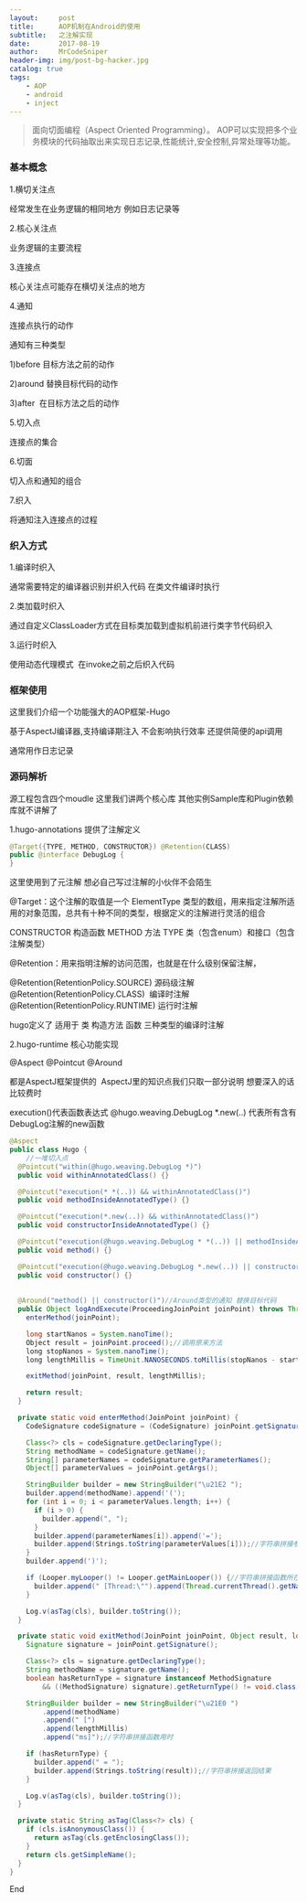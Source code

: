 ```yaml
---
layout:     post
title:      AOP机制在Android的使用
subtitle:   之注解实现
date:       2017-08-19
author:     MrCodeSniper
header-img: img/post-bg-hacker.jpg
catalog: true
tags:
    - AOP
    - android
    - inject
---
```


>面向切面编程（Aspect Oriented Programming）。 AOP可以实现把多个业务模块的代码抽取出来实现日志记录,性能统计,安全控制,异常处理等功能。

### 基本概念

1.横切关注点

经常发生在业务逻辑的相同地方 例如日志记录等

2.核心关注点

业务逻辑的主要流程

3.连接点

核心关注点可能存在横切关注点的地方

4.通知

连接点执行的动作 

通知有三种类型

1)before 目标方法之前的动作

2)around 替换目标代码的动作

3)after  在目标方法之后的动作

5.切入点

连接点的集合

6.切面

切入点和通知的组合

7.织入

将通知注入连接点的过程

### 织入方式

1.编译时织入

通常需要特定的编译器识别并织入代码 在类文件编译时执行

2.类加载时织入

通过自定义ClassLoader方式在目标类加载到虚拟机前进行类字节代码织入

3.运行时织入

使用动态代理模式  在invoke之前之后织入代码

### 框架使用

这里我们介绍一个功能强大的AOP框架-Hugo

基于AspectJ编译器,支持编译期注入 不会影响执行效率 还提供简便的api调用

通常用作日志记录

### 源码解析

源工程包含四个moudle 这里我们讲两个核心库 其他实例Sample库和Plugin依赖库就不讲解了

1.hugo-annotations 提供了注解定义 

```java
@Target({TYPE, METHOD, CONSTRUCTOR}) @Retention(CLASS)
public @interface DebugLog {
}
```

这里使用到了元注解 想必自己写过注解的小伙伴不会陌生

@Target：这个注解的取值是一个 ElementType 类型的数组，用来指定注解所适用的对象范围，总共有十种不同的类型，根据定义的注解进行灵活的组合

CONSTRUCTOR	构造函数
METHOD	方法
TYPE	类（包含enum）和接口（包含注解类型）

@Retention：用来指明注解的访问范围，也就是在什么级别保留注解，  

@Retention(RetentionPolicy.SOURCE) 源码级注解
@Retention(RetentionPolicy.CLASS)  编译时注解
@Retention(RetentionPolicy.RUNTIME) 运行时注解

hugo定义了 适用于 类 构造方法 函数 三种类型的编译时注解

2.hugo-runtime 核心功能实现

@Aspect
@Pointcut
@Around

都是AspectJ框架提供的  AspectJ里的知识点我们只取一部分说明 想要深入的话比较费时

execution()代表函数表达式
@hugo.weaving.DebugLog *.new(..) 代表所有含有DebugLog注解的new函数


```java
@Aspect
public class Hugo {
    //一堆切入点
  @Pointcut("within(@hugo.weaving.DebugLog *)")
  public void withinAnnotatedClass() {}

  @Pointcut("execution(* *(..)) && withinAnnotatedClass()")
  public void methodInsideAnnotatedType() {}

  @Pointcut("execution(*.new(..)) && withinAnnotatedClass()")
  public void constructorInsideAnnotatedType() {}

  @Pointcut("execution(@hugo.weaving.DebugLog * *(..)) || methodInsideAnnotatedType()")
  public void method() {}

  @Pointcut("execution(@hugo.weaving.DebugLog *.new(..)) || constructorInsideAnnotatedType()")
  public void constructor() {}
  
    
  @Around("method() || constructor()")//Around类型的通知 替换目标代码
  public Object logAndExecute(ProceedingJoinPoint joinPoint) throws Throwable {
    enterMethod(joinPoint);

    long startNanos = System.nanoTime();
    Object result = joinPoint.proceed();//调用原来方法
    long stopNanos = System.nanoTime();
    long lengthMillis = TimeUnit.NANOSECONDS.toMillis(stopNanos - startNanos);//执行时间

    exitMethod(joinPoint, result, lengthMillis);

    return result;
  }

  private static void enterMethod(JoinPoint joinPoint) {
    CodeSignature codeSignature = (CodeSignature) joinPoint.getSignature();

    Class<?> cls = codeSignature.getDeclaringType();
    String methodName = codeSignature.getName();
    String[] parameterNames = codeSignature.getParameterNames();
    Object[] parameterValues = joinPoint.getArgs();

    StringBuilder builder = new StringBuilder("\u21E2 ");
    builder.append(methodName).append('(');
    for (int i = 0; i < parameterValues.length; i++) {
      if (i > 0) {
        builder.append(", ");
      }
      builder.append(parameterNames[i]).append('=');
      builder.append(Strings.toString(parameterValues[i]));//字符串拼接参数
    }
    builder.append(')');

    if (Looper.myLooper() != Looper.getMainLooper()) {//字符串拼接函数所在线程
      builder.append(" [Thread:\"").append(Thread.currentThread().getName()).append("\"]");
    }

    Log.v(asTag(cls), builder.toString());
  }

  private static void exitMethod(JoinPoint joinPoint, Object result, long lengthMillis) {
    Signature signature = joinPoint.getSignature();

    Class<?> cls = signature.getDeclaringType();
    String methodName = signature.getName();
    boolean hasReturnType = signature instanceof MethodSignature
        && ((MethodSignature) signature).getReturnType() != void.class;

    StringBuilder builder = new StringBuilder("\u21E0 ")
        .append(methodName)
        .append(" [")
        .append(lengthMillis)
        .append("ms]");//字符串拼接函数用时

    if (hasReturnType) {
      builder.append(" = ");
      builder.append(Strings.toString(result));//字符串拼接返回结果
    }

    Log.v(asTag(cls), builder.toString());
  }

  private static String asTag(Class<?> cls) {
    if (cls.isAnonymousClass()) {
      return asTag(cls.getEnclosingClass());
    }
    return cls.getSimpleName();
  }
}
```

End








